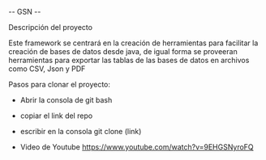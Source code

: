 -- GSN --

Descripción del proyecto

Este framework se centrará en la creación de herramientas para facilitar
la creación de bases de datos desde java, de igual forma se proveeran herramientas 
para exportar las tablas de las bases de datos en archivos como CSV, Json y PDF

Pasos para clonar el proyecto:
- Abrir la consola de git bash
- copiar el link del repo
- escribir en la consola git clone (link)

- Video de Youtube
https://www.youtube.com/watch?v=9EHGSNyroFQ
